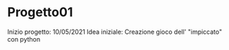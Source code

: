 # Progetto01

Inizio progetto: 10/05/2021
Idea iniziale: Creazione gioco dell' "impiccato" con python

